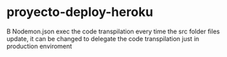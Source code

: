 # proyecto-deploy-heroku

B
Nodemon.json exec the code transpilation every time the src folder files update, 
it can be changed to delegate the code transpilation just in production enviroment 